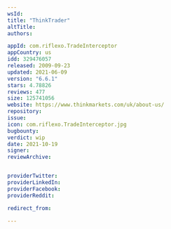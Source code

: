 ```yaml
---
wsId: 
title: "ThinkTrader"
altTitle: 
authors:

appId: com.riflexo.TradeInterceptor
appCountry: us
idd: 329476057
released: 2009-09-23
updated: 2021-06-09
version: "6.6.1"
stars: 4.78826
reviews: 477
size: 125741056
website: https://www.thinkmarkets.com/uk/about-us/
repository: 
issue: 
icon: com.riflexo.TradeInterceptor.jpg
bugbounty: 
verdict: wip
date: 2021-10-19
signer: 
reviewArchive:


providerTwitter: 
providerLinkedIn: 
providerFacebook: 
providerReddit: 

redirect_from:

---
```


